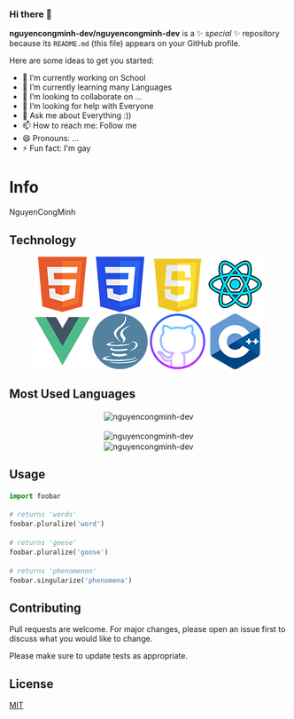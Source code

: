 ### Hi there 👋


**nguyencongminh-dev/nguyencongminh-dev** is a ✨ _special_ ✨ repository because its `README.md` (this file) appears on your GitHub profile.

Here are some ideas to get you started:

- 🔭 I’m currently working on School
- 🌱 I’m currently learning many Languages
- 👯 I’m looking to collaborate on ...
- 🤔 I’m looking for help with Everyone
- 💬 Ask me about Everything :))
- 📫 How to reach me: Follow me
- 😄 Pronouns: ...
- ⚡ Fun fact: I'm gay


# Info

NguyenCongMinh

## Technology

<div align="center">
    <img src="img/html.png" alt="">
    <img src="img/css.png" alt="">
    <img src="img/js.png" alt="">
    <img src="img/reactjs.png" alt="">
    <img src="img/vuejs.png" alt="">
    <img src="img/java.png" alt="">
    <img src="img/Github.png" alt="">
    <img src="img/C.png" alt="">
</div>

## Most Used Languages
<div align="center"><img align="center" src="https://github-readme-stats.vercel.app/api/top-langs/?username=nguyencongminh-dev&layout=compact&hide=html" alt="nguyencongminh-dev" /></div>
<br />
<div align="center"><img align="center" src="https://github-readme-stats.vercel.app/api?username=nguyencongminh-dev&show_icons=true&theme=radical" alt="nguyencongminh-dev" /></div>
<div align="center"><img align="center" src="https://github-readme-stats.vercel.app/api/top-langs/?username=nguyencongminh-dev&langs_count=8" alt="nguyencongminh-dev" /></div>




## Usage

```python
import foobar

# returns 'words'
foobar.pluralize('word')

# returns 'geese'
foobar.pluralize('goose')

# returns 'phenomenon'
foobar.singularize('phenomena')
```

## Contributing
Pull requests are welcome. For major changes, please open an issue first to discuss what you would like to change.

Please make sure to update tests as appropriate.

## License
[MIT](https://choosealicense.com/licenses/mit/)
